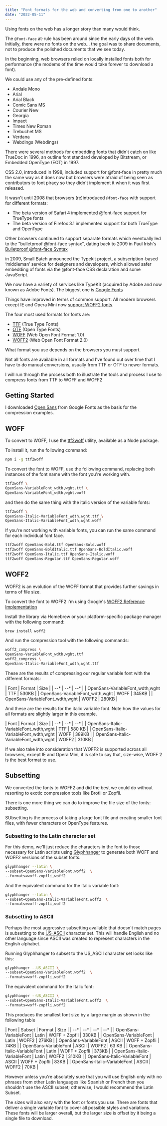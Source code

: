 ```yaml
---
title: "Font formats for the web and converting from one to another"
date: "2022-05-11"
---
```


Using fonts on the web has a longer story than many would think.

The `@font-face` at-rule has been around since the early days of the web. Initially, there were no fonts on the web... the goal was to share documents, not to produce the polished documents that we see today.

In the beginning, web browsers relied on locally installed fonts both for performance (the modems of the time would take forever to download a font).

We could use any of the pre-defined fonts:

* Andale Mono
* Arial
* Arial Black
* Comic Sans MS
* Courier New
* Georgia
* Impact
* Times New Roman
* Trebuchet MS
* Verdana
* Webdings (Webdings)

There were several methods for embedding fonts that didn't catch on like TrueDoc in 1996, an outline font standard developed by Bitstream, or Embedded OpenType (EOT) in 1997.

CSS 2.0, introduced in 1998, included support for @font-face in pretty much the same way as it does now but browsers were afraid of being seen as contributors to font piracy so they didn't implement it when it was first released.

It wasn't until 2008 that browsers (re)introduced `@font-face` with support for different formats:

* The beta version of Safari 4 implemented @font-face support for TrueType fonts
* The beta version of Firefox 3.1 implemented support for both TrueType and OpenType

Other browsers continued to support separate formats which eventually led to the "bulletproof @font-face syntax", dating back to 2009 in Paul Irish's [Bulletproof @font-face Syntax](https://www.paulirish.com/2009/bulletproof-font-face-implementation-syntax/)

in 2009, Small Batch announced the Typekit project, a subscription-based ‘middleman’ service for designers and developers, which allowed safer embedding of fonts via the @font-face CSS declaration and some JavaScript.

We now have a variety of services like TypeKit (acquired by Adobe and now known as Adobe Fonts). The biggest one is [Google Fonts](https://fonts.google.com/)

Things have improved in terms of common support. All modern browsers except IE and Opera Mini now [support WOFF2 fonts](https://caniuse.com/?search=WOFF2).

The four most used formats for fonts are:

* [TTF](https://en.wikipedia.org/wiki/TrueType) (True Type Fonts)
* [OTF](https://en.wikipedia.org/wiki/OpenType) (Open Type Fonts)
* [WOFF](https://www.w3.org/TR/WOFF/) (Web Open Font Format 1.0)
* [WOFF2](https://www.w3.org/TR/WOFF2/) (Web Open Font Format 2.0)

What format you use depends on the browsers you must support.

Not all fonts are available in all formats and I've found out over time that I have to do manual conversions, usually from TTF or OTF to newer formats.

I will run through the process both to illustrate the tools and process I use to compress fonts from TTF to WOFF and WOFF2

## Getting Started

I downloaded [Open Sans](https://fonts.google.com/specimen/Open+Sans) from Google Fonts as the basis for the compression examples.

## WOFF

To convert to WOFF, I use the [ttf2woff](https://www.npmjs.com/package/ttf2woff) utility, available as a Node package.

To install it, run the following command:

```bash
npm i -g ttf2woff
```

To convert the font to WOFF, use the following command, replacing both instances of the font name with the font you're working with.

```bash
ttf2woff \
OpenSans-VariableFont_wdth,wght.ttf \
OpenSans-VariableFont_wdth,wght.woff
```

and then do the same thing with the italic version of the variable fonts:

```bash
ttf2woff \
OpenSans-Italic-VariableFont_wdth,wght.ttf \
OpenSans-Italic-VariableFont_wdth,wght.woff
```

If you're not working with variable fonts, you can run the same command for each individual font face.

```bash
ttf2woff OpenSans-Bold.ttf OpenSans-Bold.woff
ttf2woff OpenSans-BoldItalic.ttf OpenSans-BoldItalic.woff
ttf2woff OpenSans-Italic.ttf OpenSans-Italic.woff
ttf2woff OpenSans-Regular.ttf OpenSans-Regular.woff
```

## WOFF2

WOFF2 is an evolution of the WOFF format that provides further savings in terms of file size.

To convert the font to WOFF2 I'm using Google's [WOFF2 Reference Implementation](https://github.com/google/woff2)

Install the library via Homebrew or your platform-specific package manager with the following command:

```bash
brew install woff2
```

And run the compression tool with the following commands:

```bash
woff2_compress \
OpenSans-VariableFont_wdth,wght.ttf
woff2_compress \
OpenSans-Italic-VariableFont_wdth,wght.ttf
```

These are the results of compressing our regular variable font with the different formats:

| Font | Format | Size |
| --* | --* | --* |
| OpenSans-VariableFont\_wdth,wght | TTF | 530KB |
| OpenSans-VariableFont\_wdth,wght | WOFF | 345KB |
| OpenSans-VariableFont\_wdth,wght | WOFF2 | 280KB |

And these are the results for the italic variable font. Note how the values for all formats are slightly larger in this example.

| Font | Format | Size |
| --* | --* | --* |
| OpenSans-Italic-VariableFont\_wdth,wght | TTF | 580 KB |
| OpenSans-Italic-VariableFont\_wdth,wght | WOFF | 389KB |
| OpenSans-Italic-VariableFont\_wdth,wght | WOFF2 | 310KB |

If we also take into consideration that WOFF2 is supported across all browsers, except IE and Opera Mini, it is safe to say that, size-wise, WOFF 2 is the best format to use.

## Subsetting

We converted the fonts to WOFF2 and did the best we could do without resorting to exotic compression tools like Brotli or Zopfli.

There is one more thing we can do to improve the file size of the fonts: subsetting.

SUbsetting is the process of taking a large font file and creating smaller font files, with fewer characters or OpenType features.

### Subsetting to the Latin character set

For this demo, we'll just reduce the characters in the font to those necessary for Latin scripts using [Glyphhanger](https://github.com/zachleat/glyphhanger) to generate both WOFF and WOFF2 versions of the subset fonts.

```bash
glyphhanger --latin \
--subset=OpenSans-VariableFont.woff2  \
--formats=woff-zopfli,woff2
```

And the equivalent command for the italic variable font:

```bash
glyphhanger --latin \
--subset=OpenSans-Italic-VariableFont.woff2  \
--formats=woff-zopfli,woff2
```

### Subsetting to ASCII

Perhaps the most aggressive subsetting available that doesn't match pages is subsetting to the [US-ASCII](https://en.wikipedia.org/wiki/ASCII) character set. This will handle English and no other language since ASCII was created to represent characters in the English alphabet.

Running Glyphhanger to subset to the US\_ASCII character set looks like this:

```bash
glyphhanger --US_ASCII \
--subset=OpenSans-VariableFont.woff2  \
--formats=woff-zopfli,woff2
```

The equivalent command for the Italic font:

```bash
glyphhanger --US_ASCII \
--subset=OpenSans-Italic-VariableFont.woff2  \
--formats=woff-zopfli,woff2
```

This produces the smallest font size by a large margin as shown in the following table

| Font | Subset | Format | Size |
| --* | --* | --* | --* |
| OpenSans-VariableFont | Latin | WOFF + Zopfli | 330KB |
| OpenSans-VariableFont | Latin | WOFF2 | 276KB |
| OpenSans-VariableFont | ASCII | WOFF + Zopfli | 74KB |
| OpenSans-VariableFont | ASCII | WOFF2 | 63 KB |
| OpenSans-Italic-VariableFont | Latin | WOFF + Zopfli | 373KB |
| OpenSans-Italic-VariableFont | Latin | WOFF2 | 310KB |
| OpenSans-Italic-VariableFont | ASCII | WOFF + Zopfli | 83KB |
| OpenSans-Italic-VariableFont | ASCII | WOFF2 | 70KB |

However unless you're absolutely sure that you will use English only with no phrases from other Latin languages like Spanish or French then you shouldn't use the ASCII subset; otherwise, I would recommend the Latin Subset.

The sizes will also vary with the font or fonts you use. There are fonts that deliver a single variable font to cover all possible styles and variations. These fonts will be larger overall, but the larger size is offset by it being a single file to download.
